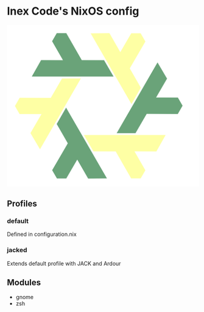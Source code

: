 # Inex Code's NixOS config

![Logo](nixos-inex.png)

## Profiles

### default

Defined in configuration.nix

### jacked

Extends default profile with JACK and Ardour

## Modules

- gnome
- zsh
